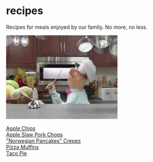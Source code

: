 recipes
=======
Recipes for meals enjoyed by our family. No more, no less.

![chef](chef.gif?raw=true)

[Apple Chips](apple-chips.md)  
[Apple Slaw Pork Chops](apple-slaw.md)  
["Norwegian Pancakes" Crepes](norwegian-pancakes.md)  
[Pizza Muffins](pizza-muffins.md)  
[Taco Pie](taco-pie.md)  
  
